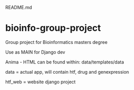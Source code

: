 README.md
# bioinfo-group-project
Group project for Bioinformatics masters degree

Use as MAIN for Django dev


Anima - HTML can be found within:
data/templates/data

data = actual app, will contain htf, drug and genexpression 

htf_web = website django project

